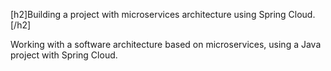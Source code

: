 [h2]Building a project with microservices architecture using Spring Cloud. [/h2]

Working with a software architecture based on microservices, using a Java project with Spring Cloud.
